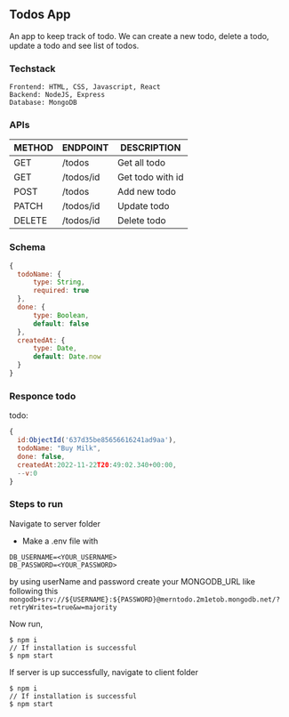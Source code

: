## Todos App

An app to keep track of todo. We can create a new todo, delete a todo, update a todo and see list of todos.

### Techstack

```
Frontend: HTML, CSS, Javascript, React
Backend: NodeJS, Express
Database: MongoDB
```

### APIs

| METHOD | ENDPOINT  | DESCRIPTION      |
| ------ | --------- | ---------------- |
| GET    | /todos    | Get all todo     |
| GET    | /todos/id | Get todo with id |
| POST   | /todos    | Add new todo     |
| PATCH  | /todos/id | Update todo      |
| DELETE | /todos/id | Delete todo      |

### Schema
  ```javascript
{
    todoName: {
        type: String,
        required: true
    },
    done: {
        type: Boolean,
        default: false
    },
    createdAt: {
        type: Date,
        default: Date.now
    }
}
```

### Responce todo
todo:

```javascript
{
  id:ObjectId('637d35be85656616241ad9aa'),
  todoName: "Buy Milk",
  done: false,
  createdAt:2022-11-22T20:49:02.340+00:00,
  --v:0
}
```
### Steps to run

Navigate to server folder

- Make a .env file with

```
DB_USERNAME=<YOUR_USERNAME>
DB_PASSWORD=<YOUR_PASSWORD>
```
by using userName and password create your MONGODB_URL like following this
`mongodb+srv://${USERNAME}:${PASSWORD}@merntodo.2m1etob.mongodb.net/?retryWrites=true&w=majority`

Now run,

```npm
$ npm i
// If installation is successful
$ npm start
```

If server is up successfully, navigate to client folder

```npm
$ npm i
// If installation is successful
$ npm start
```



